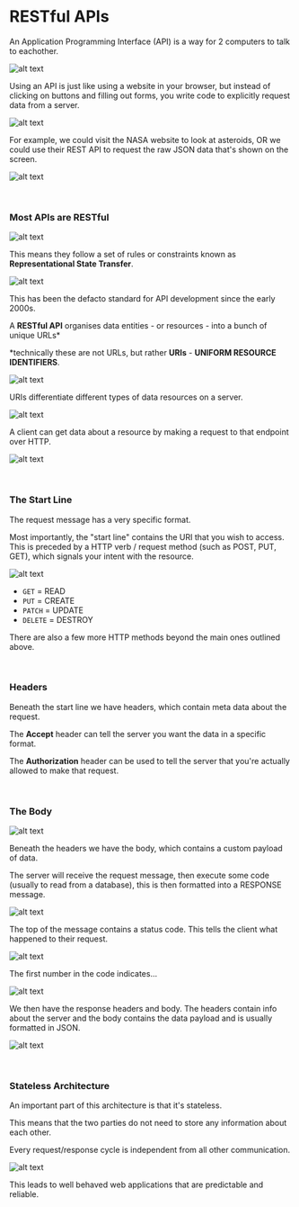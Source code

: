 # RESTful APIs

An Application Programming Interface (API) is a way for 2 computers to talk to eachother. 

![alt text](images/{CB5C41C2-18D6-4EA1-BC64-244225E2AB60}.png)

Using an API is just like using a website in your browser, but instead of clicking on buttons and filling out forms, you write code to explicitly request data from a server. 

![alt text](images/{184EEB04-8AB6-4FB6-AAA5-3ED842EEF5E7}.png)

For example, we could visit the NASA website to look at asteroids, OR we could use their REST API to request the raw JSON data that's shown on the screen.

![alt text](images/{C91F16B7-2543-46EB-853F-10B287357AA6}.png)

<br>

### Most APIs are RESTful

![alt text](images/{A80B44B3-A0DE-495E-B8E0-A9655A687DC5}.png)

This means they follow a set of rules or constraints known as **Representational State Transfer**.

![alt text](images/{00CEC90F-C781-4056-9053-15A04D56C307}.png)

This has been the defacto standard for API development since the early 2000s.

A **RESTful API** organises data entities - or resources - into a bunch of unique URLs*

*technically these are not URLs, but rather **URIs** - **UNIFORM RESOURCE IDENTIFIERS**.

![alt text](images/{67450EA1-3B49-468A-9670-6E3472BCD7C1}.png)

URIs differentiate different types of data resources on a server. 

![alt text](images/{9814F9E5-A99F-4789-8768-7E6FA4920FC2}.png)

A client can get data about a resource by making a request to that endpoint over HTTP.

![alt text](images/{ABF4C252-CFC6-4179-88D9-37FA47481726}.png)

<br>

### The Start Line

The request message has a very specific format. 

Most importantly, the "start line" contains the URI that you wish to access. This is preceded by a HTTP verb / request method (such as POST, PUT, GET), which signals your intent with the resource.

![alt text](images/{140B9B76-6A45-4E18-A6A3-A81A411AD2A6}.png)

- `GET` = READ
- `PUT` = CREATE
- `PATCH` = UPDATE
- `DELETE` = DESTROY

There are also a few more HTTP methods beyond the main ones outlined above. 

<br>

### Headers

Beneath the start line we have headers, which contain meta data about the request. 

The **Accept** header can tell the server you want the data in a specific format. 

The **Authorization** header can be used to tell the server that you're actually allowed to make that request. 

<br>

### The Body

![alt text](images/{2DD220B4-D8E3-4AFE-939A-406F9510092A}.png)

Beneath the headers we have the body, which contains a custom payload of data. 

The server will receive the request message, then execute some code (usually to read from a database), this is then formatted into a RESPONSE message.

![alt text](images/{03529B4C-A68A-48D7-A438-5D635C117064}.png)

The top of the message contains a status code. This tells the client what happened to their request. 

![alt text](images/{B41C3E12-F0BF-4B63-AF61-D864B317A08C}.png)

The first number in the code indicates...

![alt text](images/{12543153-7021-40C4-AA5A-80C4259A1531}.png)

We then have the response headers and body.
The headers contain info about the server and the body contains the data payload and is usually formatted in JSON. 

![alt text](images/{BDEAEB04-864C-4BEB-B6D2-F4A1809C0B25}.png)


<br>

### Stateless Architecture

An important part of this architecture is that it's stateless.

This means that the two parties do not need to store any information about each other.

Every request/response cycle is independent from all other communication.  

![alt text](images/{825B4D06-8BCE-48C4-9CC0-14F89F851281}.png)

This leads to well behaved web applications that are predictable and reliable. 
